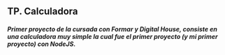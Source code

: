 
## TP. Calculadora

##### _Primer proyecto de la cursada con Formar y Digital House, consiste en una calculadora muy simple la cual fue el primer proyecto (y mi primer proyecto) con NodeJS._
